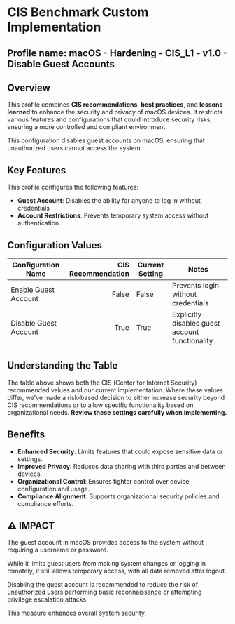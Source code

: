 # CIS Benchmark Custom Implementation
## Profile name: macOS - Hardening - CIS_L1 - v1.0 - Disable Guest Accounts

## Overview
This profile combines **CIS recommendations**, **best practices**, and **lessons learned** to enhance the security and privacy of macOS devices. 
It restricts various features and configurations that could introduce security risks, ensuring a more controlled and compliant environment.  

This configuration disables guest accounts on macOS, ensuring that unauthorized users cannot access the system.

## Key Features  
This profile configures the following features:  

- **Guest Account**: Disables the ability for anyone to log in without credentials
- **Account Restrictions**: Prevents temporary system access without authentication

## Configuration Values  
| Configuration Name | CIS Recommendation | Current Setting | Notes |
|-------------------|--------------------:|-----------------|-------|
| Enable Guest Account | False | False | Prevents login without credentials |
| Disable Guest Account | True | True | Explicitly disables guest account functionality |

## Understanding the Table
The table above shows both the CIS (Center for Internet Security) recommended values and our current implementation. Where these values differ, we've made a risk-based decision to either increase security beyond CIS recommendations or to allow specific functionality based on organizational needs. **Review these settings carefully when implementing.**

## Benefits  
- **Enhanced Security**: Limits features that could expose sensitive data or settings.  
- **Improved Privacy**: Reduces data sharing with third parties and between devices.  
- **Organizational Control**: Ensures tighter control over device configuration and usage.  
- **Compliance Alignment**: Supports organizational security policies and compliance efforts.

## ⚠️  IMPACT
The guest account in macOS provides access to the system without requiring a username or password. 

While it limits guest users from making system changes or logging in remotely, it still allows temporary access, with all data removed after logout.

Disabling the guest account is recommended to reduce the risk of unauthorized users performing basic reconnaissance or attempting privilege escalation attacks. 

This measure enhances overall system security.